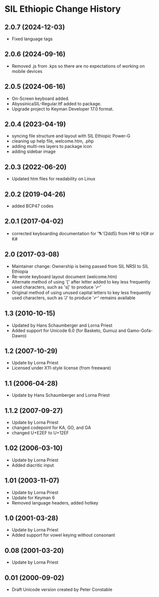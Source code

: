SIL Ethiopic Change History
===========================

2.0.7 (2024-12-03)
----------------
* Fixed language tags

2.0.6 (2024-09-16)
-------------------
* Removed .js from .kps so there are no expectations of working on mobile devices

2.0.5 (2024-06-16)
-------------------
* On-Screen keyboard added.
* AbyssinicaSIL-Regular.ttf added to package.
* Upgrade project to Keyman Developer 17.0 format.

2.0.4 (2023-04-19)
-------------------
* syncing file structure and layout with SIL Ethiopic Power-G
* cleaning up help file, welcome.htm, .php
* adding multi-res layers to package icon
* adding sidebar image

2.0.3 (2022-06-20)
-------------------
* Updated htm files for readability on Linux

2.0.2 (2019-04-26)
------------------
* added BCP47 codes

2.0.1 (2017-04-02)
------------------
* corrected keyboarding documentation for 'ⷕ'(2dd5) from H# to H[# or K#

2.0 (2017-03-08)
----------------
* Maintainer change: Ownership is being passed from SIL NRSI to SIL Ethiopia
* Re-wrote keyboard layout document (welcome.htm)
* Alternate method of using '[' after letter added to key less frequently used characters, such as 's[' to produce 'ሥ'
* Original method of using unused capital letters to key less frequently used characters, such as 'J' to produce 'ሥ' remains available

1.3 (2010-10-15)
----------------
* Updated by Hans Schaumberger and Lorna Priest
* Added support for Unicode 6.0 (for Basketo, Gumuz and Gamo-Gofa-Dawro)

1.2 (2007-10-29)
----------------
* Update by Lorna Priest
* Licensed under X11-style license (from freeware)

1.1 (2006-04-28)
----------------
* Update by Hans Schaumberger and Lorna Priest

1.1.2 (2007-09-27)
----------------
* Update by Lorna Priest
* changed codepoint for KA, GO, and GA
* changed U+E2EF to U+12EF

1.02 (2006-03-10)
----------------
* Update by Lorna Priest
* Added diacritic input

1.01 (2003-11-07)
----------------
* Update by Lorna Priest
* Update for Keyman 6
* Removed language headers, added hotkey

1.0 (2001-03-28)
----------------
* Update by Lorna Priest
* Added support for vowel keying without consonant

0.08 (2001-03-20)
----------------
* Update by Lorna Priest

0.01 (2000-09-02)
----------------
* Draft Unicode version created by Peter Constable
